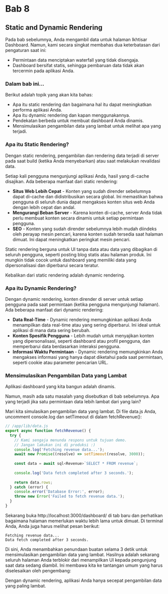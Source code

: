 # Bab 8

## Static and Dynamic Rendering
Pada bab sebelumnya, Anda mengambil data untuk halaman Ikhtisar Dashboard. Namun, kami secara singkat membahas dua keterbatasan dari pengaturan saat ini:

- Permintaan data menciptakan waterfall yang tidak disengaja.
- Dashboard bersifat statis, sehingga pembaruan data tidak akan tercermin pada aplikasi Anda.

### Dalam bab ini...
Berikut adalah topik yang akan kita bahas:
- Apa itu static rendering dan bagaimana hal itu dapat meningkatkan performa aplikasi Anda.
- Apa itu dynamic rendering dan kapan menggunakannya.
- Pendekatan berbeda untuk membuat dashboard Anda dinamis.
- Mensimulasikan pengambilan data yang lambat untuk melihat apa yang terjadi.

### Apa itu Static Rendering?
Dengan static rendering, pengambilan dan rendering data terjadi di server pada saat build (ketika Anda menyebarkan) atau saat melakukan revalidasi data.

Setiap kali pengguna mengunjungi aplikasi Anda, hasil yang di-cache disajikan. Ada beberapa manfaat dari static rendering:

- **Situs Web Lebih Cepat** - Konten yang sudah dirender sebelumnya dapat di-cache dan didistribusikan secara global. Ini memastikan bahwa pengguna di seluruh dunia dapat mengakses konten situs web Anda dengan lebih cepat dan andal.
- **Mengurangi Beban Server** - Karena konten di-cache, server Anda tidak perlu membuat konten secara dinamis untuk setiap permintaan pengguna.
- **SEO** - Konten yang sudah dirender sebelumnya lebih mudah diindeks oleh perayap mesin pencari, karena konten sudah tersedia saat halaman dimuat. Ini dapat meningkatkan peringkat mesin pencari.

Static rendering berguna untuk UI tanpa data atau data yang dibagikan di seluruh pengguna, seperti posting blog statis atau halaman produk. Ini mungkin tidak cocok untuk dashboard yang memiliki data yang dipersonalisasi dan diperbarui secara teratur.

Kebalikan dari static rendering adalah dynamic rendering.

### Apa itu Dynamic Rendering?
Dengan dynamic rendering, konten dirender di server untuk setiap pengguna pada saat permintaan (ketika pengguna mengunjungi halaman). Ada beberapa manfaat dari dynamic rendering:

- **Data Real-Time** - Dynamic rendering memungkinkan aplikasi Anda menampilkan data real-time atau yang sering diperbarui. Ini ideal untuk aplikasi di mana data sering berubah.
- **Konten Spesifik Pengguna** - Lebih mudah untuk menyajikan konten yang dipersonalisasi, seperti dashboard atau profil pengguna, dan memperbarui data berdasarkan interaksi pengguna.
- **Informasi Waktu Permintaan** - Dynamic rendering memungkinkan Anda mengakses informasi yang hanya dapat diketahui pada saat permintaan, seperti cookie atau parameter pencarian URL.

### Mensimulasikan Pengambilan Data yang Lambat
Aplikasi dashboard yang kita bangun adalah dinamis.

Namun, masih ada satu masalah yang disebutkan di bab sebelumnya. Apa yang terjadi jika satu permintaan data lebih lambat dari yang lain?

Mari kita simulasikan pengambilan data yang lambat. Di file data.js Anda, uncomment console.log dan setTimeout di dalam fetchRevenue():

```javascript
// /app/lib/data.js
export async function fetchRevenue() {
  try {
    // Kami sengaja menunda respons untuk tujuan demo.
    // Jangan lakukan ini di produksi :)
    console.log('Fetching revenue data...');
    await new Promise((resolve) => setTimeout(resolve, 3000));
 
    const data = await sql<Revenue>`SELECT * FROM revenue`;
 
    console.log('Data fetch completed after 3 seconds.');
 
    return data.rows;
  } catch (error) {
    console.error('Database Error:', error);
    throw new Error('Failed to fetch revenue data.');
  }
}
```

Sekarang buka http://localhost:3000/dashboard/ di tab baru dan perhatikan bagaimana halaman memerlukan waktu lebih lama untuk dimuat. Di terminal Anda, Anda juga harus melihat pesan berikut:

```
Fetching revenue data...
Data fetch completed after 3 seconds.
```

Di sini, Anda menambahkan penundaan buatan selama 3 detik untuk mensimulasikan pengambilan data yang lambat. Hasilnya adalah sekarang seluruh halaman Anda terblokir dari menampilkan UI kepada pengunjung saat data sedang diambil. Ini membawa kita ke tantangan umum yang harus diselesaikan oleh pengembang:

Dengan dynamic rendering, aplikasi Anda hanya secepat pengambilan data yang paling lambat.
